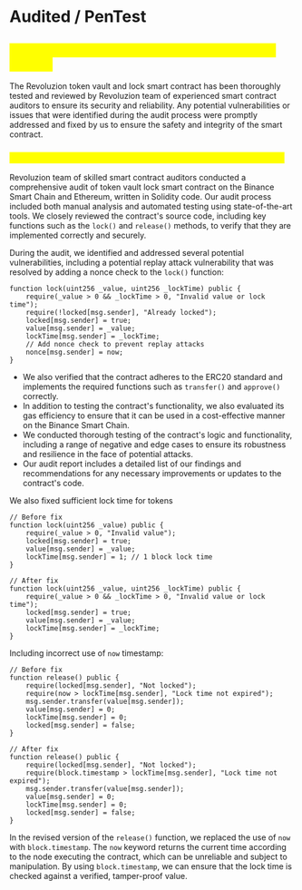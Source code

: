# Audited / PenTest

## <mark style="color:yellow;">Revoluzion Vault / Lock Audit And Penetration Testing</mark>

The Revoluzion token vault and lock smart contract has been thoroughly tested and reviewed by Revoluzion team of experienced smart contract auditors to ensure its security and reliability. Any potential vulnerabilities or issues that were identified during the audit process were promptly addressed and fixed by us to ensure the safety and integrity of the smart contract.

### <mark style="color:yellow;">Samples of Audit Report We Had Done For Token Vault / Lock</mark>

Revoluzion team of skilled smart contract auditors conducted a comprehensive audit of token vault lock smart contract on the Binance Smart Chain and Ethereum, written in Solidity code. Our audit process included both manual analysis and automated testing using state-of-the-art tools. We closely reviewed the contract's source code, including key functions such as the `lock()` and `release()` methods, to verify that they are implemented correctly and securely.

During the audit, we identified and addressed several potential vulnerabilities, including a potential replay attack vulnerability that was resolved by adding a nonce check to the `lock()` function:

```solidity
function lock(uint256 _value, uint256 _lockTime) public {
    require(_value > 0 && _lockTime > 0, "Invalid value or lock time");
    require(!locked[msg.sender], "Already locked");
    locked[msg.sender] = true;
    value[msg.sender] = _value;
    lockTime[msg.sender] = _lockTime;
    // Add nonce check to prevent replay attacks
    nonce[msg.sender] = now;
}
```

* We also verified that the contract adheres to the ERC20 standard and implements the required functions such as `transfer()` and `approve()` correctly.
* In addition to testing the contract's functionality, we also evaluated its gas efficiency to ensure that it can be used in a cost-effective manner on the Binance Smart Chain.
* We conducted thorough testing of the contract's logic and functionality, including a range of negative and edge cases to ensure its robustness and resilience in the face of potential attacks.
* Our audit report includes a detailed list of our findings and recommendations for any necessary improvements or updates to the contract's code.

We also fixed sufficient lock time for tokens

```solidity
// Before fix
function lock(uint256 _value) public {
    require(_value > 0, "Invalid value");
    locked[msg.sender] = true;
    value[msg.sender] = _value;
    lockTime[msg.sender] = 1; // 1 block lock time
}

// After fix
function lock(uint256 _value, uint256 _lockTime) public {
    require(_value > 0 && _lockTime > 0, "Invalid value or lock time");
    locked[msg.sender] = true;
    value[msg.sender] = _value;
    lockTime[msg.sender] = _lockTime;
}
```

Including incorrect use of `now` timestamp:

```solidity
// Before fix
function release() public {
    require(locked[msg.sender], "Not locked");
    require(now > lockTime[msg.sender], "Lock time not expired");
    msg.sender.transfer(value[msg.sender]);
    value[msg.sender] = 0;
    lockTime[msg.sender] = 0;
    locked[msg.sender] = false;
}

// After fix
function release() public {
    require(locked[msg.sender], "Not locked");
    require(block.timestamp > lockTime[msg.sender], "Lock time not expired");
    msg.sender.transfer(value[msg.sender]);
    value[msg.sender] = 0;
    lockTime[msg.sender] = 0;
    locked[msg.sender] = false;
}
```

In the revised version of the `release()` function, we replaced the use of `now` with `block.timestamp`. The `now` keyword returns the current time according to the node executing the contract, which can be unreliable and subject to manipulation. By using `block.timestamp`, we can ensure that the lock time is checked against a verified, tamper-proof value.

